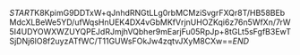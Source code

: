 $START$K8KpimG9DDTxW+qJnhdRNGtLLg0rbMCMziSvgrFXQr8T/HB58BEbMdcXLBeWe5YD/ufWqsHnUEK4DX4vGbMKfVrjnUHOZKqi6z76n5WfXn/7rW5I4UDYOWXWZUYQPEJdRJmjhVQbher9mEarjFu05RpJp+8tGLt5sFgfB3EwTSjDNj6lO8f2uyzATfWC/T11GUWsFOkJw4zqtvJXyM8CXw==$END$